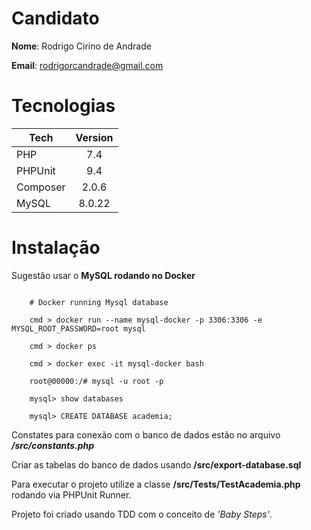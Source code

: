 # Candidato

**Nome**: Rodrigo Cirino de Andrade

**Email**: rodrigorcandrade@gmail.com

# Tecnologias

| Tech        | Version           | 
| ------------- |:-------------:| 
|   PHP |   7.4 |
|   PHPUnit |   9.4 |
|   Composer    | 2.0.6    |
|   MySQL   |   8.0.22    |

# Instalação

Sugestão usar o **MySQL rodando no Docker**

```shell script
    
    # Docker running Mysql database

    cmd > docker run --name mysql-docker -p 3306:3306 -e MYSQL_ROOT_PASSWORD=root mysql
    
    cmd > docker ps
    
    cmd > docker exec -it mysql-docker bash
    
    root@00000:/# mysql -u root -p
    
    mysql> show databases
    
    mysql> CREATE DATABASE academia;
```

Constates para conexão com o banco de dados estão no arquivo ***/src/constants.php***

Criar as tabelas do banco de dados usando **/src/export-database.sql**

Para executar o projeto utilize a classe **/src/Tests/TestAcademia.php** rodando via PHPUnit Runner.

Projeto foi criado usando TDD com o conceito de *'Baby Steps'*.


